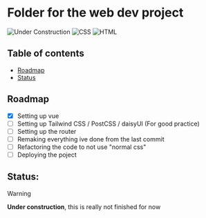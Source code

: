 # Folder for the web dev project

![Under Construction](https://img.shields.io/badge/Under%20Construction-red?style=flat)
![CSS](https://img.shields.io/badge/CSS-1572B6?logo=css3&logoColor=fff)
![HTML](https://img.shields.io/badge/HTML-%23E34F26.svg?logo=html5&logoColor=white)

## Table of contents
- [Roadmap](#Roadmap)
- [Status](#Status)

## Roadmap
- [x] Setting up vue
- [ ] Setting up Tailwind CSS / PostCSS / daisyUI (For good practice)
- [ ] Setting up the router
- [ ] Remaking everything ive done from the last commit
- [ ] Refactoring the code to not use "normal css"
- [ ] Deploying the poject

## **Status:**
> [!Warning]
> **Under construction**, this is really not finished for now
